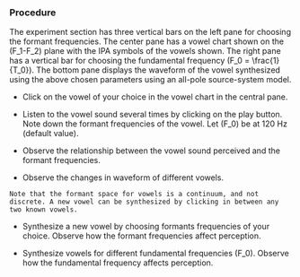 ### Procedure

 The experiment section has three vertical bars on the left pane for choosing the formant frequencies. The center pane has a vowel chart shown on the \(F_1-F_2\) plane with the IPA symbols of the vowels shown. The right pane has a vertical bar for choosing the fundamental frequency \(F_0 = \frac{1}{T_0}\). The bottom pane displays the waveform of the vowel synthesized using the above chosen parameters using an all-pole source-system model.

   - Click on the vowel of your choice in the vowel chart in the central pane.

   - Listen to the vowel sound several times by clicking on the play button. Note down the formant frequencies of the vowel. Let \(F_0\) be at 120 Hz (default value).

   - Observe the relationship between the vowel sound perceived and the formant frequencies.

   - Observe the changes in waveform of different vowels.

    Note that the formant space for vowels is a continuum, and not discrete. A new vowel can be synthesized by clicking in between any two known vowels.

   - Synthesize a new vowel by choosing formants frequencies of your choice. Observe how the formant frequencies affect perception.

   - Synthesize vowels for different fundamental frequencies \(F_0\). Observe how the fundamental frequency affects perception.


